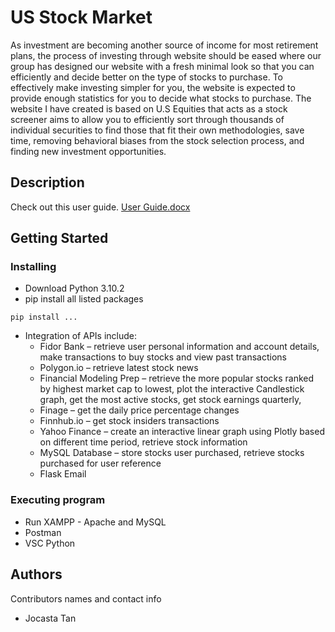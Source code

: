 # US Stock Market 
As investment are becoming another source of income for most retirement plans, the process of investing through website should be eased where our group has designed our website with a fresh minimal look so that you can efficiently and decide better on the type of stocks to purchase. To effectively make investing simpler for you, the website is expected to provide enough statistics for you to decide what stocks to purchase. The website I have created is based on U.S Equities that acts as a stock screener aims to allow you to efficiently sort through thousands of individual securities to find those that fit their own methodologies, save time, removing behavioral biases from the stock selection process, and finding new investment opportunities.

## Description
Check out this user guide. 
[User Guide.docx](https://github.com/JocastaT/US-Stock-Market-Flask-Python/files/8377529/User.Guide.docx)

## Getting Started

### Installing
* Download Python 3.10.2
* pip install all listed packages
 ```
pip install ...
```
* Integration of APIs include:
   * Fidor Bank – retrieve user personal information and account details, make transactions to buy stocks and view past transactions
   * Polygon.io – retrieve latest stock news
   * Financial Modeling Prep – retrieve the more popular stocks ranked by highest market cap to lowest, plot the interactive Candlestick graph, get the most active stocks, get stock earnings quarterly,
   * Finage – get the daily price percentage changes
   * Finnhub.io – get stock insiders transactions
   * Yahoo Finance – create an interactive linear graph using Plotly based on different time period, retrieve stock information
   * MySQL Database – store stocks user purchased, retrieve stocks purchased for user reference
   * Flask Email
   
### Executing program
* Run XAMPP - Apache and MySQL
* Postman
* VSC Python

## Authors

Contributors names and contact info
* Jocasta Tan
